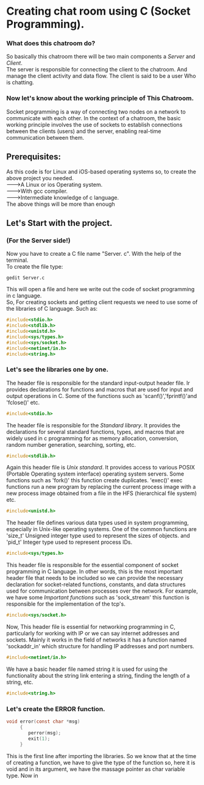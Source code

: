 # Creating chat room using C (Socket Programming).
### What does this chatroom do?
So basically this chatroom there will be two main components a *Server* and *Client*.<br>
The server is responsible for connecting the client to the chatroom. And manage the client activity and data flow.
The client is said to be a user Who is chatting.
### Now let's know about the working principle of This Chatroom.
Socket programming is a way of connecting two nodes on a network to communicate with each other. In the context of a chatroom, the basic working principle involves the use of sockets to establish connections between the clients (users) and the server, enabling real-time communication between them.  
## Prerequisites:
As this code is for Linux and iOS-based operating systems so, to create the above project you needed.<br>
--->A Linux or ios Operating system.<br>
--->With gcc compiler.<br>
--->Intermediate knowledge of c language.<br>
The above things will be more than enough<br>
## Let's Start with the project.
### (For the Server side!)
Now you have to create a C file name "Server. c". With the help of the terminal.<br>
To create the file type:
```terminal
gedit Server.c
````
This will open a file and here we write out the code of socket programming in c language.<br>
So, For creating sockets and getting client requests we need to use some of the libraries of C language.
Such as:
```c
#include<stdio.h>
#include<stdlib.h>
#include<unistd.h>
#include<sys/types.h>
#include<sys/socket.h>
#include<netinet/in.h>
#include<string.h>
````
### Let's see the libraries one by one.
The header file is responsible for the standard input-output header file. Ir provides declarations for functions and macros that are used for input and output operations in C. Some of the functions such as 'scanf()','fprintf()'and 'fclose()' etc.
```c
#include<stdio.h>
````

The header file is responsible for the *Standard library*. It provides the declarations for several standard functions, types, and macros that are widely used in c programming for as memory allocation, conversion, random number generation, searching, sorting, etc.

```c
#include<stdlib.h>
````

Again this header file is *Unix standard*. It provides access to various POSIX (Portable Operating system interface) operating system servers. Some functions such as 'fork()' this function create duplicates. 'exec()' exec functions run a new program by replacing the current process image with a new process image obtained from a file in the HFS (hierarchical file system) etc.
```c
#include<unistd.h>
````

The header file defines various data types used in system programming, especially in Unix-like operating systems. One of the common functions are 'size_t' Unsigned integer type used to represent the sizes of objects. and 'pid_t' Integer type used to represent process IDs.
```c
#include<sys/types.h>
````

This header file is responsible for the essential component of socket programming in C language. In other words, this is the most important header file that needs to be included so we can provide the necessary declaration for socket-related functions, constants, and data structures used for communication between processes over the network. For example, we have some *Important functions* such as 'sock_stream' this function is responsible for the implementation of the tcp's.
```c
#include<sys/socket.h>
````

Now, This header file is essential for networking programming in C, particularly for working with IP or we can say internet addresses and sockets. Mainly it works in the field of networks it has a function named 'sockaddr_in' which structure for handling IP addresses and port numbers.
```c
#include<netinet/in.h>
````

We have a basic header file named string it is used for using the functionality about the string link entering a string, finding the length of a string, etc.
```c
#include<string.h>
````

### Let's create the ERROR function.
```c
void error(const char *msg)
     {
        perror(msg);
        exit(1);
     }
````
This is the first line after importing the libraries. So we know that at the time of creating a function, we have to give the type of the function so, here it is void and in its argument, we have the massage pointer as char variable type. Now in  








 


